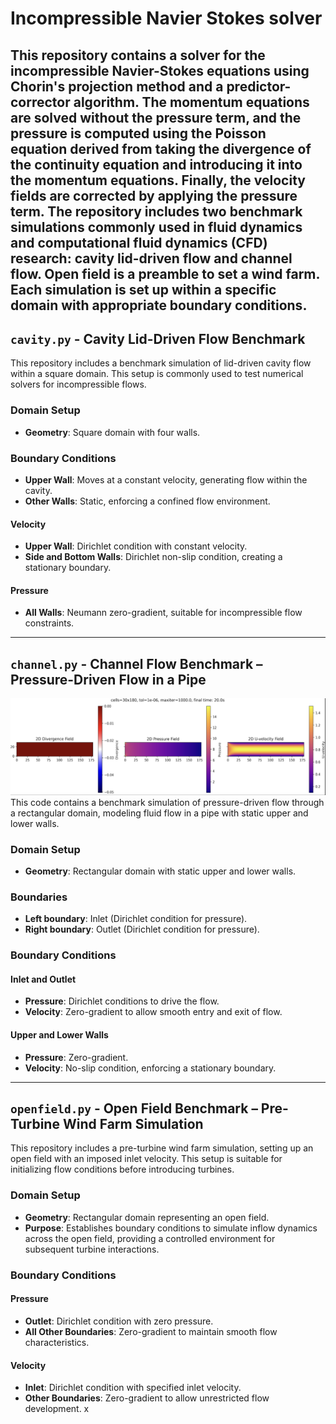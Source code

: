 # Incompressible Navier Stokes solver

This repository contains a solver for the incompressible Navier-Stokes equations using Chorin's projection method and a predictor-corrector algorithm. The momentum equations are solved without the pressure term, and the pressure is computed using the Poisson equation derived from taking the divergence of the continuity equation and introducing it into the momentum equations. Finally, the velocity fields are corrected by applying the pressure term. The repository includes two benchmark simulations commonly used in fluid dynamics and computational fluid dynamics (CFD) research: cavity lid-driven flow and channel flow. Open field is a preamble to set a wind farm. Each simulation is set up within a specific domain with appropriate boundary conditions.
---

## `cavity.py` - Cavity Lid-Driven Flow Benchmark

This repository includes a benchmark simulation of lid-driven cavity flow within a square domain. This setup is commonly used to test numerical solvers for incompressible flows.

### Domain Setup
- **Geometry**: Square domain with four walls.

### Boundary Conditions
- **Upper Wall**: Moves at a constant velocity, generating flow within the cavity.
- **Other Walls**: Static, enforcing a confined flow environment.

#### Velocity
- **Upper Wall**: Dirichlet condition with constant velocity.
- **Side and Bottom Walls**: Dirichlet non-slip condition, creating a stationary boundary.

#### Pressure
- **All Walls**: Neumann zero-gradient, suitable for incompressible flow constraints.

---

## `channel.py` - Channel Flow Benchmark – Pressure-Driven Flow in a Pipe
![Alt text for the image](channel.png)
This code contains a benchmark simulation of pressure-driven flow through a rectangular domain, modeling fluid flow in a pipe with static upper and lower walls.

### Domain Setup
- **Geometry**: Rectangular domain with static upper and lower walls.

### Boundaries
- **Left boundary**: Inlet (Dirichlet condition for pressure).
- **Right boundary**: Outlet (Dirichlet condition for pressure).

### Boundary Conditions
#### Inlet and Outlet
- **Pressure**: Dirichlet conditions to drive the flow.
- **Velocity**: Zero-gradient to allow smooth entry and exit of flow.

#### Upper and Lower Walls
- **Pressure**: Zero-gradient.
- **Velocity**: No-slip condition, enforcing a stationary boundary.

---

## `openfield.py` - Open Field Benchmark – Pre-Turbine Wind Farm Simulation

This repository includes a pre-turbine wind farm simulation, setting up an open field with an imposed inlet velocity. This setup is suitable for initializing flow conditions before introducing turbines.

### Domain Setup
- **Geometry**: Rectangular domain representing an open field.
- **Purpose**: Establishes boundary conditions to simulate inflow dynamics across the open field, providing a controlled environment for subsequent turbine interactions.

### Boundary Conditions
#### Pressure
- **Outlet**: Dirichlet condition with zero pressure.
- **All Other Boundaries**: Zero-gradient to maintain smooth flow characteristics.

#### Velocity
- **Inlet**: Dirichlet condition with specified inlet velocity.
- **Other Boundaries**: Zero-gradient to allow unrestricted flow development.
x


        
